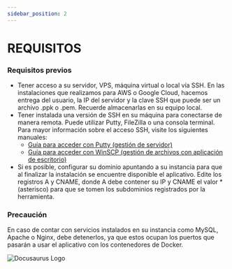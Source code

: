```yaml
---
sidebar_position: 2
---
```

# REQUISITOS
### Requisitos previos

- Tener acceso a su servidor, VPS, máquina virtual o local vía SSH. En las instalaciones que realizamos para AWS o Google Cloud, hacemos entrega del usuario, la IP del servidor y la clave SSH que puede ser un archivo .ppk o .pem. Recuerde almacenarlas en su equipo local.
- Tener instalada una versión de SSH en su máquina para conectarse de manera remota. Puede utilizar Putty, FileZilla o una consola terminal. Para mayor información sobre el acceso SSH, visite los siguientes manuales:
  - [Guía para acceder con Putty (gestión de servidor)](enlace_a_la_guia_putty)
  - [Guía para acceder con WinSCP (gestión de archivos con aplicación de escritorio)](enlace_a_la_guia_winscp)
- Si es posible, configurar su dominio apuntando a su instancia para que al finalizar la instalación se encuentre disponible el aplicativo. Edite los registros A y CNAME, donde A debe contener su IP y CNAME el valor * (asterisco) para que se tomen los subdominios registrados por la herramienta.

### Precaución

En caso de contar con servicios instalados en su instancia como MySQL, Apache o Nginx, debe detenerlos, ya que estos ocupan los puertos que pasarán a usar el aplicativo con los contenedores de Docker.

![Docusaurus Logo](./img/Imagen01.png)
